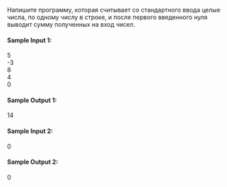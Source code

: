 Напишите программу, которая считывает со стандартного ввода целые числа, по одному числу в строке, и после первого введенного нуля выводит сумму полученных на вход чисел.

#### Sample Input 1:
5  
-3  
8  
4  
0
#### Sample Output 1:
14
#### Sample Input 2:
0
#### Sample Output 2:
0